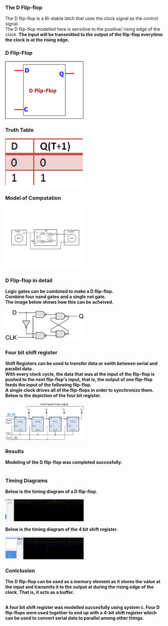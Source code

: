 ### The D Flip-flop

The D flip-flop is a Bi-stable latch that uses the clock signal as the control signal.<br>
The D flip-flop modelled here is sensitive to the positive/ rising edge of the clock.<b>
The input will be transmitted to the output of the flip-flop everytime the clock is at the rising edge.<br>

### D Flip-Flop
<p align="left">
  <img src="img/dff.png" width="250"/>
</p>

### Truth Table 
<p align="left">
  <img src="img/truthtable.png" width="250"/>
</p>

### Model of Computation
<p align="left">
  <img src="img/MoC.png" width="250"/>
</p>

### D Flip-flop in detail
Logic gates can be combined to make a D flip-flop.<br>
Combine four nand gates and a single not gate.<br>
The image below shows how this can be acheived.<br>
<p align="left">
  <img src="img/dffdetail.png" width="250"/>
</p>

### Four bit shift register
Shift Registers can be used to transfer data or swith between serial and parallel data .<br>
With every clock cycle, the data that was at the input of the flip-flop is pushed to the next flip-flop's input, that is, the output of one flip-flop feeds the input of the following flip-flop.<br>
A single clock drives all of the flip-flops in order to synchronize them.<br>
Below is the depiction of the four bit register.
<p align="left">
  <img src="img/SIPO_4-bit_shift_reg.gif" width="250"/>
</p>

### Results
Modeling of the D flip-flop was completed succesfully.<br><br>

### Timing Diagrams
Below is the timing diagram of a D flip-flop.
<p align="left">
  <img src="img/timingdiagram.png" width="250"/>
</p>

Below is the timing diagram of the 4 bit shift register. 
<p align="left">
  <img src="img/timingdiagramsr.png" width="250"/>
</p>

### Conlclusion
The D flip-flop can be used as a memory element as it stores the value at the input and transmits it to the output at during the rising edge of the clock. That is, it acts as a buffer.<br><br>

A four bit shift register was modelled succesfully using system c. Four D flip-flops were used together to end up with a 4-bit shift register which can be used to convert serial data to parallel among other things.<br>
